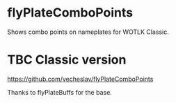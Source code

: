 # flyPlateComboPoints
Shows combo points on nameplates for WOTLK Classic.

# TBC Classic version
https://github.com/vecheslav/flyPlateComboPoints

Thanks to flyPlateBuffs for the base.

